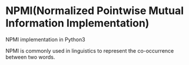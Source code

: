 # NPMI(Normalized Pointwise Mutual Information Implementation)
NPMI implementation in Python3


NPMI is commonly used in linguistics to represent the co-occurrence between two words.
